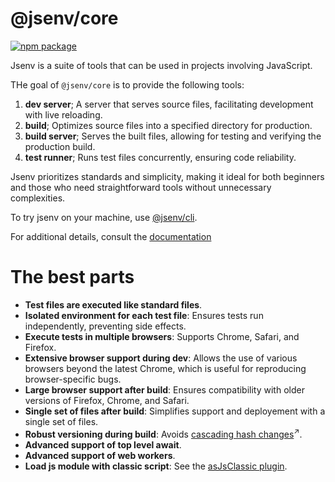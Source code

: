# @jsenv/core

[![npm package](https://img.shields.io/npm/v/@jsenv/core.svg?logo=npm&label=package)](https://www.npmjs.com/package/@jsenv/core)

Jsenv is a suite of tools that can be used in projects involving JavaScript.

THe goal of `@jsenv/core` is to provide the following tools:

1. **dev server**; A server that serves source files, facilitating development with live reloading.
2. **build**; Optimizes source files into a specified directory for production.
3. **build server**; Serves the built files, allowing for testing and verifying the production build.
4. **test runner**; Runs test files concurrently, ensuring code reliability.

Jsenv prioritizes standards and simplicity, making it ideal for both beginners and those who need straightforward tools without unnecessary complexities.

To try jsenv on your machine, use [@jsenv/cli](./packages/related/cli/#jsenvcli).

For additional details, consult the [documentation](./docs/users/users.md)

# The best parts

- **Test files are executed like standard files**.
- **Isolated environment for each test file**: Ensures tests run independently, preventing side effects.
- **Execute tests in multiple browsers**: Supports Chrome, Safari, and Firefox.
- **Extensive browser support during dev**: Allows the use of various browsers beyond the latest Chrome, which is useful for reproducing browser-specific bugs.
- **Large browser support after build**: Ensures compatibility with older versions of Firefox, Chrome, and Safari.
- **Single set of files after build**: Simplifies support and deployement with a single set of files.
- **Robust versioning during build**: Avoids <a href="https://bundlers.tooling.report/hashing/avoid-cascade/" target="_blank">cascading hash changes</a><sup>↗</sup>.
- **Advanced support of top level await**.
- **Advanced support of web workers**.
- **Load js module with classic script**: See the [asJsClassic plugin](./docs/users/g_plugins/g_plugins.md#22-asjsclassic>).

<!--
The following commands can be used to skip the prompt

| Command                                     |
| ------------------------------------------- |
| `npm create jsenv@latest -- --web`          |
| `npm create jsenv@latest -- --web-preact`   |
| `npm create jsenv@latest -- --web-react`    |
| `npm create jsenv@latest -- --node-package` |
-->

<!-- # Installation

```console
npm install --save-dev @jsenv/core
```

_@jsenv/core_ is tested on Mac, Windows, Linux with Node.js 20.
Other operating systems and Node.js versions are not tested. -->

